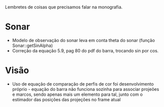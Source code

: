 Lembretes de coisas que precisamos falar na monografia.

# Sonar #

  * Modelo de observação do sonar leva em conta theta do sonar (função Sonar::getSinAlpha)
  * Correção da equação 5.9, pag 80 do pdf do barra, trocando sin por cos.

# Visão #

  * Uso de equação de comparação de perfis de cor foi desenvolvimento próprio - equação do barra não funciona sozinha para associar projeões e marcos, sendo apenas mais um elemento para tal, junto com o estimador das posições das projeções no frame atual